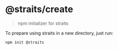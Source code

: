 
# @straits/create

> npm initializer for straits

To prepare using straits in a new directory, just run:
```bash
npm init @straits
```
